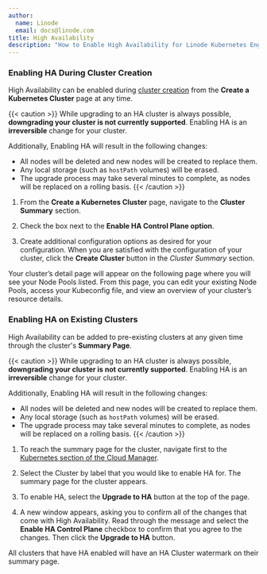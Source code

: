 ```yaml
---
author:
  name: Linode
  email: docs@linode.com
title: High Availability
description: "How to Enable High Availability for Linode Kubernetes Engine (LKE)"
---
```


### Enabling HA During Cluster Creation

High Availability can be enabled during [cluster creation](/docs/guides/deploy-and-manage-a-cluster-with-linode-kubernetes-engine-a-tutorial/#create-an-lke-cluster) from the **Create a Kubernetes Cluster** page at any time.

{{< caution >}}
While upgrading to an HA cluster is always possible, **downgrading your cluster is not currently supported**. Enabling HA is an **irreversible** change for your cluster.

Additionally, Enabling HA will result in the following changes:

- All nodes will be deleted and new nodes will be created to replace them.
- Any local storage (such as `hostPath` volumes) will be erased.
- The upgrade process may take several minutes to complete, as nodes will be replaced on a rolling basis.
{{< /caution >}}

1. From the **Create a Kubernetes Cluster** page, navigate to the **Cluster Summary** section.

1. Check the box next to the **Enable HA Control Plane option**.

1. Create additional configuration options as desired for your configuration. When you are satisfied with the configuration of your cluster, click the **Create Cluster** button in the *Cluster Summary* section.

Your cluster’s detail page will appear on the following page where you will see your Node Pools listed. From this page, you can edit your existing Node Pools, access your Kubeconfig file, and view an overview of your cluster’s resource details.

### Enabling HA on Existing Clusters

High Availability can be added to pre-existing clusters at any given time through the cluster's **Summary Page**.

{{< caution >}}
While upgrading to an HA cluster is always possible, **downgrading your cluster is not currently supported**. Enabling HA is an **irreversible** change for your cluster.

Additionally, Enabling HA will result in the following changes:

- All nodes will be deleted and new nodes will be created to replace them.
- Any local storage (such as `hostPath` volumes) will be erased.
- The upgrade process may take several minutes to complete, as nodes will be replaced on a rolling basis.
{{< /caution >}}

1. To reach the summary page for the cluster, navigate first to the [Kubernetes section of the Cloud Manager](https://cloud.linode.com/kubernetes/clusters).

1. Select the Cluster by label that you would like to enable HA for. The summary page for the cluster appears.

1. To enable HA, select the **Upgrade to HA** button at the top of the page.

1. A new window appears, asking you to confirm all of the changes that come with High Availability. Read through the message and select the **Enable HA Control Plane** checkbox to confirm that you agree to the changes. Then click the **Upgrade to HA** button.

All clusters that have HA enabled will have an HA Cluster watermark on their summary page.
